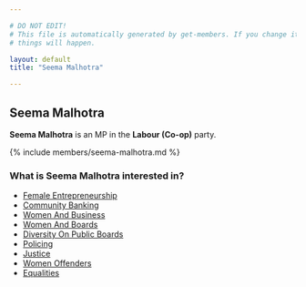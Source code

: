 ```yaml
---

# DO NOT EDIT!
# This file is automatically generated by get-members. If you change it, bad
# things will happen.

layout: default
title: "Seema Malhotra"

---
```


## Seema Malhotra

**Seema Malhotra** is an MP in the **Labour (Co-op)** party.

{% include members/seema-malhotra.md %}

### What is Seema Malhotra interested in?


* [Female Entrepreneurship](/interests/female-entrepreneurship.html)
* [Community Banking](/interests/community-banking.html)
* [Women And Business](/interests/women-and-business.html)
* [Women And Boards](/interests/women-and-boards.html)
* [Diversity On Public Boards](/interests/diversity-on-public-boards.html)
* [Policing](/interests/policing.html)
* [Justice](/interests/justice.html)
* [Women Offenders](/interests/women-offenders.html)
* [Equalities](/interests/equalities.html)

